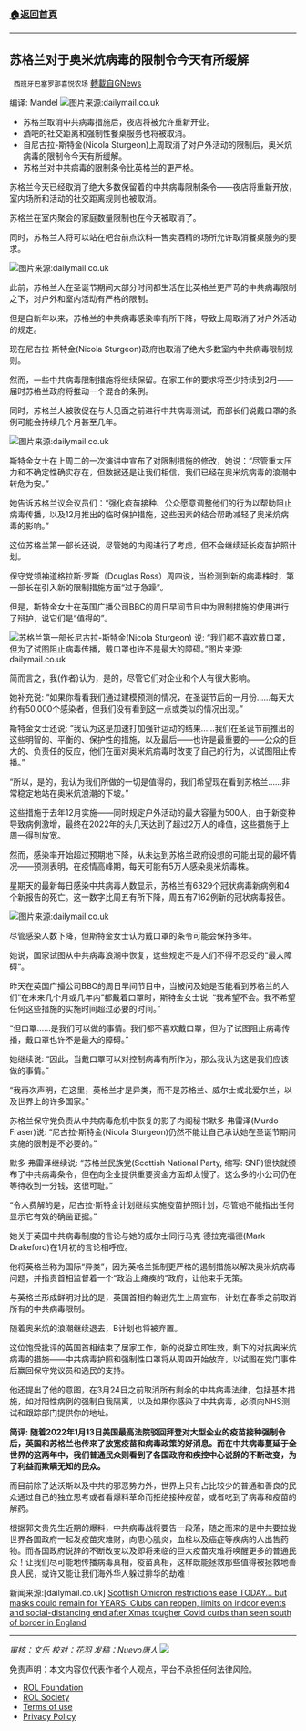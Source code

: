 ###  [:house:返回首頁](https://github.com/ourhimalayas/txt)
---


## 苏格兰对于奥米炕病毒的限制令今天有所缓解
` 西班牙巴塞罗那喜悦农场` [轉載自GNews](https://gnews.org/zh-hans/1912629/)

编译: Mandel
![](https://assets.gnews.org/wp-content/uploads/2022/01/image-2152.png)图片来源:dailymail.co.uk
- 苏格兰取消中共病毒措施后，夜店将被允许重新开业。
- 酒吧的社交距离和强制性餐桌服务也将被取消。
- 自尼古拉-斯特金(Nicola Sturgeon)上周取消了对户外活动的限制后，奥米炕病毒的限制令今天有所缓解。
- 苏格兰对中共病毒的限制条令比英格兰的更严格。


苏格兰今天已经取消了绝大多数保留着的中共病毒限制条令——夜店将重新开放，室内场所和活动的社交距离规则也被取消。

苏格兰在室内聚会的家庭数量限制也在今天被取消了。

同时，苏格兰人将可以站在吧台前点饮料—售卖酒精的场所允许取消餐桌服务的要求。

![](https://assets.gnews.org/wp-content/uploads/2022/01/image-2154.png)图片来源:dailymail.co.uk

此前，苏格兰人在圣诞节期间大部分时间都生活在比英格兰更严苛的中共病毒限制之下，对户外和室内活动有严格的限制。

但是自新年以来，苏格兰的中共病毒感染率有所下降，导致上周取消了对户外活动的规定。

现在尼古拉·斯特金(Nicola Sturgeon)政府也取消了绝大多数室内中共病毒限制规则。

然而，一些中共病毒限制措施将继续保留。在家工作的要求将至少持续到2月——届时苏格兰政府将推动一个混合的条例。

同时，苏格兰人被敦促在与人见面之前进行中共病毒测试，而部长们说戴口罩的条例可能会持续几个月甚至几年。

![](https://assets.gnews.org/wp-content/uploads/2022/01/image-2156.png)图片来源:dailymail.co.uk

斯特金女士在上周二的一次演讲中宣布了对限制措施的修改，她说：“尽管重大压力和不确定性确实存在，但数据还是让我们相信，我们已经在奥米炕病毒的浪潮中转危为安。”

她告诉苏格兰议会议员们：“强化疫苗接种、公众愿意调整他们的行为以帮助阻止病毒传播，以及12月推出的临时保护措施，这些因素的结合帮助减轻了奥米炕病毒的影响。”

这位苏格兰第一部长还说，尽管她的内阁进行了考虑，但不会继续延长疫苗护照计划。

保守党领袖道格拉斯·罗斯（Douglas Ross）周四说，当检测到新的病毒株时，第一部长在引入新的限制措施方面“过于急躁”。

但是，斯特金女士在英国广播公司BBC的周日早间节目中为限制措施的使用进行了辩护，说它们是“值得的”。

![](https://assets.gnews.org/wp-content/uploads/2022/01/image-2158.png)苏格兰第一部长尼古拉-斯特金(Nicola Sturgeon) 说: “我们都不喜欢戴口罩，但为了试图阻止病毒传播，戴口罩也许不是最大的障碍。”图片来源: dailymail.co.uk

简而言之，我(作者)认为，是的，尽管它们对企业和个人有很大影响。

她补充说: “如果你看看我们通过建模预测的情况，在圣诞节后的一月份……每天大约有50,000个感染者，但我们没有看到这一点或类似的情况出现。”

斯特金女士还说: “我认为这是加速打加强针运动的结果……我们在圣诞节前推出的这些明智的、平衡的、保护性的措施，以及最后——也许是最重要的——公众的巨大的、负责任的反应，他们在面对奥米炕病毒时改变了自己的行为，以试图阻止传播。”

“所以，是的，我认为我们所做的一切是值得的，我们希望现在看到苏格兰……非常稳定地站在奥米炕浪潮的下坡。”

这些措施于去年12月实施——同时规定户外活动的最大容量为500人，由于新变种导致病例激增，最终在2022年的头几天达到了超过2万人的峰值，这些措施于上周一得到放宽。

然而，感染率开始超过预期地下降，从未达到苏格兰政府设想的可能出现的最坏情况——预测表明，在疫情高峰期，每天可能有5万人感染奥米炕毒株。

星期天的最新每日感染中共病毒人数显示，苏格兰有6329个冠状病毒新病例和4个新报告的死亡。这一数字比周五有所下降，周五有7162例新的冠状病毒报告。

![](https://assets.gnews.org/wp-content/uploads/2022/01/image-2159.png)图片来源:dailymail.co.uk

尽管感染人数下降，但斯特金女士认为戴口罩的条令可能会保持多年。

她说，国家试图从中共病毒浪潮中恢复，这些规定不是人们不得不忍受的“最大障碍”。

昨天在英国广播公司BBC的周日早间节目中，当被问及她是否能看到苏格兰的人们“在未来几个月或几年内”都戴着口罩时，斯特金女士说: “我希望不会。我不希望任何这些措施的实施时间超过必要的时间。”

“但口罩……是我们可以做的事情。我们都不喜欢戴口罩，但为了试图阻止病毒传播，戴口罩也许不是最大的障碍。”

她继续说: “因此，当戴口罩可以对控制病毒有所作为，那么我认为这是我们应该做的事情。”

“我再次声明，在这里，英格兰才是异类，而不是苏格兰、威尔士或北爱尔兰，以及世界上的许多国家。”

苏格兰保守党负责从中共病毒危机中恢复的影子内阁秘书默多·弗雷泽(Murdo Fraser)说: “尼古拉·斯特金(Nicola Sturgeon)仍然不能让自己承认她在圣诞节期间实施的限制是不必要的。”

默多·弗雷泽继续说: “苏格兰民族党(Scottish National Party, 缩写: SNP)很快就颁布了中共病毒条令，但在向企业提供重要资金方面却太慢了。这么多的小公司仍在等待收到一分钱，这很可耻。”

“令人费解的是，尼古拉·斯特金计划继续实施疫苗护照计划，尽管她不能指出任何显示它有效的确凿证据。”

她关于英国中共病毒制度的言论与她的威尔士同行马克·德拉克福德(Mark Drakeford)在1月初的言论相呼应。

他将英格兰称为国际“异类”，因为英格兰抵制更严格的遏制措施以解决奥米炕病毒问题，并指责首相监督着一个“政治上瘫痪的”政府，让他束手无策。

与英格兰形成鲜明对比的是，英国首相约翰逊先生上周宣布，计划在春季之前取消所有的中共病毒限制。

随着奥米炕的浪潮继续退去，B计划也将被弃置。

这位饱受批评的英国首相结束了居家工作，新的说辞立即生效，剩下的对抗奥米炕病毒的措施——中共病毒护照和强制性口罩将从周四开始放弃，以试图在党门事件后赢回保守党议员和选民的支持。

他还提出了他的意图，在3月24日之前取消所有剩余的中共病毒法律，包括基本措施，如对阳性病例的强制自我隔离，以及如果你感染了中共病毒，必须向NHS测试和跟踪部门提供你的地址。

**简评: 随着2022年1月13日美国最高法院驳回拜登对大型企业的疫苗接种强制令后，英国和苏格兰也传来了放宽疫苗和病毒政策的好消息。而在中共病毒蔓延于全世界的这两年中，我们普通民众则看到了各国政府和疾控中心说辞的不断改变，为了利益而欺瞒无知的民众。**

而目前除了达沃斯以及中共的邪恶势力外，世界上只有占比较少的普通和善良的民众通过自己的独立思考或者看爆料革命而拒绝接种疫苗，或者吃到了病毒和疫苗的解药。

根据郭文贵先生近期的爆料，中共病毒战将要告一段落，随之而来的是中共要拉拢世界各国政府一起发疫苗灾难财，向患心肌炎，血栓以及癌症等疾病的人出售药物。而各国政府说辞的不断改变以及即将来临的巨大疫苗灾难将唤醒更多的普通民众！让我们尽可能地传播病毒真相，疫苗真相，这样既能拯救那些值得被拯救地善良人民，或许又能让我们海外华人躲过排华的劫难！

新闻来源:[dailymail.co.uk] [Scottish Omicron restrictions ease TODAY… but masks could remain for YEARS: Clubs can reopen, limits on indoor events and social-distancing end after Xmas tougher Covid curbs than seen south of border in England](https://www.dailymail.co.uk/news/article-10433973/Omicron-restrictions-eased-Scotland.html)

* * *

*审核：文乐
校对：花羽
发稿：Nuevo唐人*
![](https://assets.gnews.org/wp-content/uploads/2022/01/GNEWS_CH.-1-3-4.jpeg)
 

免责声明：本文内容仅代表作者个人观点，平台不承担任何法律风险。

- [ROL Foundation](https://rolfoundation.org/)
- [ROL Society](https://rolsociety.org/)
- [Terms of use](https://gnews.org/terms-of-use-3/)
- [Privacy Policy](https://gnews.org/privacy-policy/)
